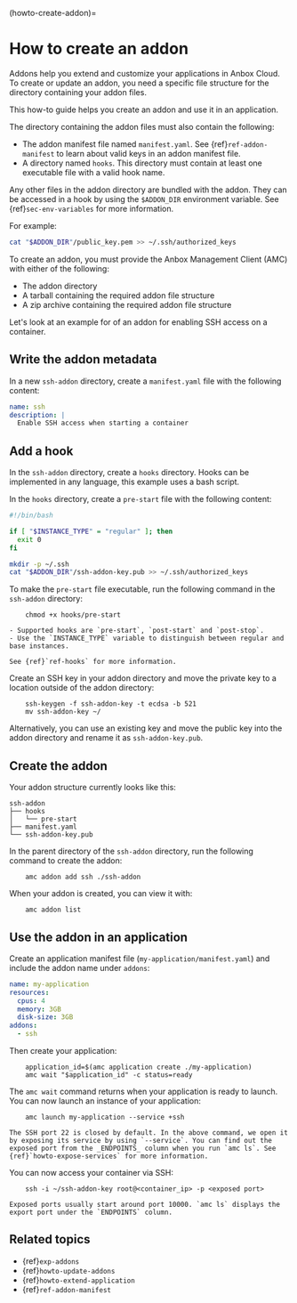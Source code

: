 (howto-create-addon)=
# How to create an addon

Addons help you extend and customize your applications in Anbox Cloud. To create or update an addon, you need a specific file structure for the directory containing your addon files.

This how-to guide helps you create an addon and use it in an application.

The directory containing the addon files must also contain the following:

- The addon manifest file named `manifest.yaml`. See {ref}`ref-addon-manifest` to learn about valid keys in an addon manifest file.
- A directory named `hooks`. This directory must contain at least one executable file with a valid hook name.

Any other files in the addon directory are bundled with the addon. They can be accessed in a hook by using the `$ADDON_DIR` environment variable. See {ref}`sec-env-variables` for more information.

For example:

```bash
cat "$ADDON_DIR"/public_key.pem >> ~/.ssh/authorized_keys
```

To create an addon, you must provide the Anbox Management Client (AMC) with either of the following:
* The addon directory
* A tarball containing the required addon file structure
* A zip archive containing the required addon file structure

Let's look at an example for of an addon for enabling SSH access on a container.

## Write the addon metadata

In a new `ssh-addon` directory, create a `manifest.yaml` file with the following content:
```yaml
name: ssh
description: |
  Enable SSH access when starting a container
```

## Add a hook

In the `ssh-addon` directory, create a `hooks` directory. Hooks can be implemented in any language, this example uses a bash script.

In the `hooks` directory, create a `pre-start` file with the following content:

```bash
#!/bin/bash

if [ "$INSTANCE_TYPE" = "regular" ]; then
  exit 0
fi

mkdir -p ~/.ssh
cat "$ADDON_DIR"/ssh-addon-key.pub >> ~/.ssh/authorized_keys
```

To make the `pre-start` file executable, run the following command in the `ssh-addon` directory:

        chmod +x hooks/pre-start

```{tip}
- Supported hooks are `pre-start`, `post-start` and `post-stop`.
- Use the `INSTANCE_TYPE` variable to distinguish between regular and base instances.

See {ref}`ref-hooks` for more information.
```
Create an SSH key in your addon directory and move the private key to a location outside of the addon directory:

        ssh-keygen -f ssh-addon-key -t ecdsa -b 521
        mv ssh-addon-key ~/

Alternatively, you can use an existing key and move the public key into the addon directory and rename it as `ssh-addon-key.pub`.

## Create the addon

Your addon structure currently looks like this:

```terminal
ssh-addon
├── hooks
│   └── pre-start
├── manifest.yaml
└── ssh-addon-key.pub
```

In the parent directory of the `ssh-addon` directory, run the following command to create the addon:

        amc addon add ssh ./ssh-addon

When your addon is created, you can view it with:

        amc addon list


## Use the addon in an application

Create an application manifest file (`my-application/manifest.yaml`) and include the addon name under `addons`:

```yaml
name: my-application
resources:
  cpus: 4
  memory: 3GB
  disk-size: 3GB
addons:
  - ssh
```

Then create your application:

        application_id=$(amc application create ./my-application)
        amc wait "$application_id" -c status=ready

The `amc wait` command returns when your application is ready to launch. You can now launch an instance of your application:

        amc launch my-application --service +ssh

```{note}
The SSH port 22 is closed by default. In the above command, we open it by exposing its service by using `--service`. You can find out the exposed port from the _ENDPOINTS_ column when you run `amc ls`. See {ref}`howto-expose-services` for more information.
```

You can now access your container via SSH:

        ssh -i ~/ssh-addon-key root@<container_ip> -p <exposed port>


```{note}
Exposed ports usually start around port 10000. `amc ls` displays the export port under the `ENDPOINTS` column.
```

## Related topics

* {ref}`exp-addons`
* {ref}`howto-update-addons`
* {ref}`howto-extend-application`
* {ref}`ref-addon-manifest`
